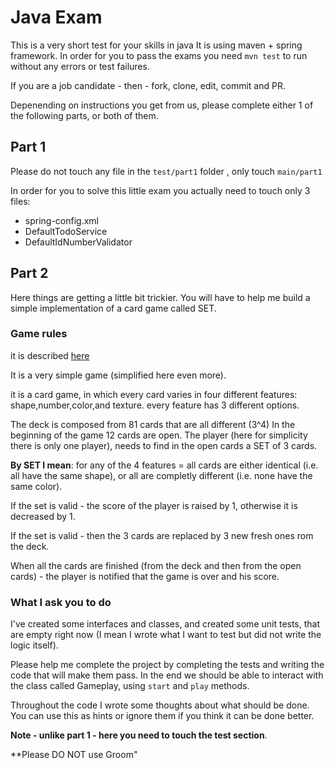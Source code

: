 # Java Exam

This is a very short test for your skills in java
It is using maven + spring framework.
In order for you to pass the exams you need ``mvn test``
to run without any errors or test failures.

If you are a job candidate - then - fork, clone, edit, commit and PR.

Depenending on instructions you get from us, please complete either 1 of the following parts, or both of them.

## Part 1
Please do not touch any file in the ``test/part1`` folder ,
only touch ``main/part1``

In order for you to solve this little exam you actually
need to touch only 3 files:
* spring-config.xml
* DefaultTodoService
* DefaultIdNumberValidator


## Part 2
Here things are getting a little bit trickier. You will have
to help me build a simple implementation of a card game called
SET. 

### Game rules
it is described [here](https://en.wikipedia.org/wiki/Set_%28card_game%29)


It is a very simple game (simplified here even more).

it is a card game, in which every card varies in four different
features: shape,number,color,and texture. every feature has 3 different options.

The deck is composed from 81 cards that are all different (3^4)
In the beginning of the game 12 cards are open.
The player (here for simplicity there is only one player),
needs to find in the open cards  a SET of 3 cards.

**By SET I mean**:
for any of the 4 features = all cards are either  identical
(i.e. all have the same shape), or all are completly different (i.e.
none have the same color).

If the set is valid - the score of the player is raised by 1, otherwise
it is decreased by 1.

If the set is valid - then the 3 cards are replaced by
3 new fresh ones rom the deck.

When all the cards are finished (from the deck and then from the open 
cards) - the player is notified that the game is over and his score.

 ### What I ask you to do
 
 I've created some interfaces and classes, and created some unit tests,
that are empty right now (I mean I wrote what I want to test but
did not write the logic itself). 

Please help me complete the project by completing the tests and 
writing the code that will make them pass. In the end we should be able
to interact with the class called Gameplay, using `start` and
`play` methods. 

 Throughout the code I wrote some thoughts about what should be done.
 You can use this as hints or ignore them if you think it can
 be done better.
 
 
 **Note - unlike part 1 - here you need to touch the test section**.
 
 **Please DO NOT use Groom"
 
